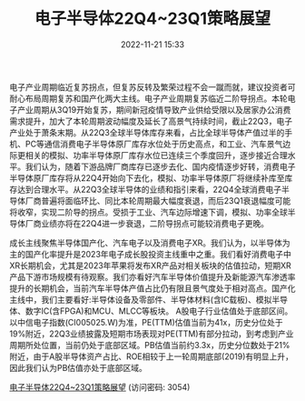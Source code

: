 ﻿---
title: 电子半导体22Q4~23Q1策略展望
date: 2022-11-21 15:33
tags:
- 电子行业
updated: 1970-01-01 08:00:00
---

电子产业周期临近复苏拐点，但复苏反转及繁荣过程不会一蹴而就，建议投资者可耐心布局周期复苏和国产化两大主线。电子产业周期复苏临近二阶导拐点。本轮电子产业周期从3Q19开始复苏，期间新冠疫情导致产业供给受限以及居家办公消费需求提升，加大了本轮周期波动幅度及延长了高景气持续时间，截止22Q3，电子产业处于萧条末期。从22Q3全球半导体库存来看，占比全球半导体产值过半的手机、PC等通信消费电子半导体原厂库存水位处于历史高点，和工业、汽车景气边际更相关的模拟、功率半导体原厂库存水位已连续三个季度回升，逐步接近合理水平。我们认为，随着下游品牌厂商库存已逐步去化、国内疫情逐步好转，消费电子半导体原厂库存将从22Q4开始向下去化，模拟、功率半导体原厂将继续补库至库存达到合理水平。从22Q3全球半导体的业绩和指引来看，22Q4全球消费电子半导体厂商普遍将面临环比、同比本轮周期最大幅度衰退，而后23Q1衰退幅度可能将收窄，实现二阶导的拐点。受损于工业、汽车边际增速下调，模拟、功率全球半导体厂商业绩亦将在22Q4进一步衰退，二阶导拐点可能较消费电子更晚。
<!-- more -->
成长主线聚焦半导体国产化、汽车电子以及消费电子XR。我们认为，以半导体为主的国产化率提升是2023年电子成长股投资主线重中之重。我们看好消费电子中XR长期机会，尤其是2023年苹果将发布XR产品对相关板块的估值拉动，短期XR产品下游市场规模有待观察。我们亦看好汽车半导体价值提升及新能源汽车渗透率提升的长期机会，当前汽车半导体产值占比仍有限且景气度处于相对高点。国产化主线中，我们主要看好:半导体设备及零部件、半导体材料(含IC载板)、模拟半导体、数字IC(含FPGA)和MCU、MLCC等板块。
A股电子行业估值处于底部区间。以中信电子指数(CI005025.W)为准，PE(TTM)估值当前为41x，历史分位处于19%附近，22Q3业绩披露及短期市场表现对PE(TTM)有部分拉动，到考虑到产业周期所处位置，当前仍处于底部区域。PB估值当前约3.3x，历史分位数处于21%附近，由于A股半导体资产占比、ROE相较于上一轮周期底部(2019)有明显上升，因此我们认为PB估值亦处于底部区域。

[电子半导体22Q4~23Q1策略展望](https://url12.ctfile.com/f/3948612-729645048-f24a0e?p=3054)
(访问密码: 3054)
